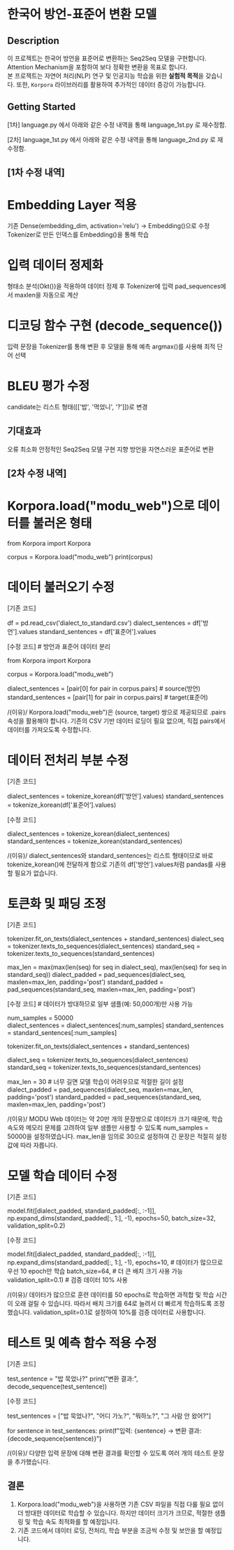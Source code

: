 # 한국어 방언-표준어 변환 모델

## Description
이 프로젝트는 한국어 방언을 표준어로 변환하는 Seq2Seq 모델을 구현합니다. Attention Mechanism을 포함하여 보다 정확한 변환을 목표로 합니다.  
본 프로젝트는 자연어 처리(NLP) 연구 및 인공지능 학습을 위한 **실험적 목적**을 갖습니다. 또한, `Korpora` 라이브러리를 활용하여 추가적인 데이터 증강이 가능합니다.

## Getting Started
[1차] language.py 에서 아래와 같은 수정 내역을 통해 language_1st.py 로 재수정함.

[2차] language_1st.py 에서 아래와 같은 수정 내역을 통해 language_2nd.py 로 재수정함.


## [1차 수정 내역]
# Embedding Layer 적용
기존 Dense(embedding_dim, activation='relu') → Embedding()으로 수정
Tokenizer로 만든 인덱스를 Embedding()을 통해 학습

# 입력 데이터 정제화
형태소 분석(Okt())을 적용하여 데이터 정제 후 Tokenizer에 입력
pad_sequences에서 maxlen을 자동으로 계산

# 디코딩 함수 구현 (decode_sequence())
입력 문장을 Tokenizer를 통해 변환 후 모델을 통해 예측
argmax()를 사용해 최적 단어 선택

# BLEU 평가 수정
candidate는 리스트 형태([['밥', '먹었니', '?']])로 변경

## 기대효과
오류 최소화
안정적인 Seq2Seq 모델 구현 지향
방언을 자연스러운 표준어로 변환



## [2차 수정 내역]
# Korpora.load("modu_web")으로 데이터를 불러온 형태
from Korpora import Korpora

corpus = Korpora.load("modu_web")
print(corpus)

# 데이터 불러오기 수정
[기존 코드]

df = pd.read_csv('dialect_to_standard.csv')
dialect_sentences = df['방언'].values
standard_sentences = df['표준어'].values

[수정 코드] # 방언과 표준어 데이터 분리

from Korpora import Korpora

corpus = Korpora.load("modu_web")

dialect_sentences = [pair[0] for pair in corpus.pairs]  # source(방언)
standard_sentences = [pair[1] for pair in corpus.pairs]  # target(표준어)


/(이유)/ Korpora.load("modu_web")은 (source, target) 쌍으로 제공되므로 .pairs 속성을 활용해야 합니다.
기존의 CSV 기반 데이터 로딩이 필요 없으며, 직접 pairs에서 데이터를 가져오도록 수정합니다.

# 데이터 전처리 부분 수정
[기존 코드]

dialect_sentences = tokenize_korean(df['방언'].values)
standard_sentences = tokenize_korean(df['표준어'].values)

[수정 코드]

dialect_sentences = tokenize_korean(dialect_sentences)
standard_sentences = tokenize_korean(standard_sentences)


/(이유)/
dialect_sentences와 standard_sentences는 리스트 형태이므로 바로 tokenize_korean()에 전달하게 함으로 기존의 df['방언'].values처럼 pandas를 사용할 필요가 없습니다.


# 토큰화 및 패딩 조정
[기존 코드]

tokenizer.fit_on_texts(dialect_sentences + standard_sentences)
dialect_seq = tokenizer.texts_to_sequences(dialect_sentences)
standard_seq = tokenizer.texts_to_sequences(standard_sentences)

max_len = max(max(len(seq) for seq in dialect_seq), max(len(seq) for seq in standard_seq))
dialect_padded = pad_sequences(dialect_seq, maxlen=max_len, padding='post')
standard_padded = pad_sequences(standard_seq, maxlen=max_len, padding='post')

[수정 코드] # 데이터가 방대하므로 일부 샘플(예: 50,000개)만 사용 가능

num_samples = 50000  
dialect_sentences = dialect_sentences[:num_samples]
standard_sentences = standard_sentences[:num_samples]

tokenizer.fit_on_texts(dialect_sentences + standard_sentences)

dialect_seq = tokenizer.texts_to_sequences(dialect_sentences)
standard_seq = tokenizer.texts_to_sequences(standard_sentences)

max_len = 30  # 너무 길면 모델 학습이 어려우므로 적절한 길이 설정
dialect_padded = pad_sequences(dialect_seq, maxlen=max_len, padding='post')
standard_padded = pad_sequences(standard_seq, maxlen=max_len, padding='post')


/(이유)/
MODU Web 데이터는 약 20만 개의 문장쌍으로 데이터가 크기 때문에, 학습 속도와 메모리 문제를 고려하여 일부 샘플만 사용할 수 있도록 num_samples = 50000을 설정하였습니다. max_len을 임의로 30으로 설정하여 긴 문장은 적절히 설정값에 따라 자릅니다.


# 모델 학습 데이터 수정
[기존 코드]

model.fit([dialect_padded, standard_padded[:, :-1]], 
          np.expand_dims(standard_padded[:, 1:], -1),
          epochs=50,
          batch_size=32,
          validation_split=0.2)

[수정 코드]

model.fit([dialect_padded, standard_padded[:, :-1]], 
          np.expand_dims(standard_padded[:, 1:], -1),
          epochs=10,  # 데이터가 많으므로 우선 10 epoch만 학습
          batch_size=64,  # 더 큰 배치 크기 사용 가능
          validation_split=0.1)  # 검증 데이터 10% 사용


/(이유)/
데이터가 많으므로 훈련 데이터를 50 epochs로 학습하면 과적합 및 학습 시간이 오래 걸릴 수 있습니다. 따라서 배치 크기를 64로 늘려서 더 빠르게 학습하도록 조정했습니다. validation_split=0.1로 설정하여 10%를 검증 데이터로 사용합니다.


# 테스트 및 예측 함수 적용 수정
[기존 코드]

test_sentence = "밥 묵었나?"
print("변환 결과:", decode_sequence(test_sentence))

[수정 코드]

test_sentences = ["밥 묵었나?", "어디 가노?", "뭐하노?", "그 사람 안 왔어?"]

for sentence in test_sentences:
    print(f"입력: {sentence} → 변환 결과: {decode_sequence(sentence)}")


/(이유)/
다양한 입력 문장에 대해 변환 결과를 확인할 수 있도록 여러 개의 테스트 문장을 추가했습니다.


## 결론
1. Korpora.load("modu_web")을 사용하면 기존 CSV 파일을 직접 다룰 필요 없이 더 방대한 데이터로 학습할 수 있습니다. 하지만 데이터 크기가 크므로, 적절한 샘플링 및 학습 속도 최적화를 할 예정입니다.
2. 기존 코드에서 데이터 로딩, 전처리, 학습 부분을 조금씩 수정 및 보안을 할 예정입니다.

